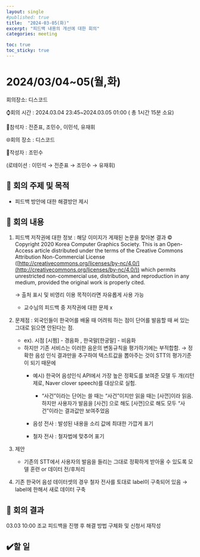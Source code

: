 ```yaml
---
layout: single
#published: true
title:  "2024-03-05(화)"
excerpt: "피드백 내용의 개선에 대한 회의"
categories: meeting

toc: true
toc_sticky: true
---
```



# 2024/03/04~05(월,화)

회의장소: 디스코드

⌚회의 시간 : 2024.03.04 23:45~2024.03.05 01:00 ( 총 1시간 15분 소요)

👤참석자 : 전준표, 조민수, 이민석, 유재휘

🌐회의 장소 :  디스코드

📝작성자 :  조민수

(로테이션 : 이민석 → 전준표 → 조민수 → 유재휘)

## 🔳 **회의 주제 및 목적**

- 피드백 방안에 대한 해결방안 제시

## 🔳 **회의 내용**

1. 피드백 저작권에 대한 정보 : 해당 이미지가 게재된 논문을 찾아본 결과 © Copyright 2020 Korea Computer Graphics Society. This is an Open-Access article distributed under the terms of the Creative Commons Attribution Non-Commercial License ([http://creativecommons.org/licenses/by-nc/4.0/](http://creativecommons.org/licenses/by-nc/4.0/)) which permits unrestricted non-commercial use, distribution, and reproduction in any medium, provided the original work is properly cited. 
    
    → 출처 표시 및 비영리 이용 목적이라면 자유롭게 사용 가능 
    
    - 교수님의 피드백 중 저작권에 대한 문제 x
2. 문제점 : 외국인들이 한국어를 배울 때 어려워 하는 점이 단어를 발음할 때 써 있는 그대로 읽으면 안된다는 점.
    - ex). 시점 [시쩜] - 경음화 , 한국말[한궁말] - 비음화
    - 하지만 기존 서비스는 이러한 음운의 변동규칙을 평가하기에는 부적합함. → 정확한 음성 인식 결과만을 추구하여 텍스트값을 뽑아주는 것이 STT의 평가기준이 되기 때문에
        - 예시) 한국어 음성인식 API에서 가장 높은 정확도를 보여준 모델 두 개(리턴제로, Naver clover speech)를 대상으로 실험.
            - “사건”이라는 단어는 쓸 때는 “사건”이지만 읽을 때는 [사껀]이라 읽음. 하지만 사용자가 발음을 [사건] 으로 해도 [사껀]으로 해도 모두 “사건”이라는 결과값만 보여주었음
            
        - 음성 전사 : 발성된 내용을 소리 값에 최대한 가깝게 표기
        - 철자 전사 : 철자법에 맞추어 표기
        
3. 제안
    - 기존의 STT에서 사용자의 발음을 들리는 그대로 정확하게 받아올 수 있도록 모델 훈련 or 데이터 전/후처리

1. 기존 한국어 음성 데이터셋의 경우 철자 전사를 토대로 label이 구축되어 있음 → label에 한해서 새로 데이터 구축

## 🔳 **회의 결과**

03.03 10:00 조교 피드백을 진행 후 해결 방법 구체화 및 신청서 재작성

## ✔️할 일
